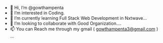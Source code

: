 - 👋 Hi, I’m @gowthampenta
- 👀 I’m interested in Coding.
- 🌱 I’m currently learning Full Stack Web Development in Nxtwave...
- 💞️ I’m looking to collaborate with Good Organization....
- 📫 You can Reach me through my gmail ( gowthampenta3@gmail.com ) ...
